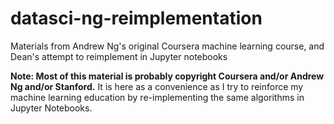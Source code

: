 # datasci-ng-reimplementation
Materials from Andrew Ng's original Coursera machine learning course, and Dean's attempt to reimplement in Jupyter notebooks

**Note: Most of this material is probably copyright Coursera and/or Andrew Ng and/or Stanford.** It is here as a convenience as I try to reinforce my machine learning education by re-implementing the same algorithms in Jupyter Notebooks.

